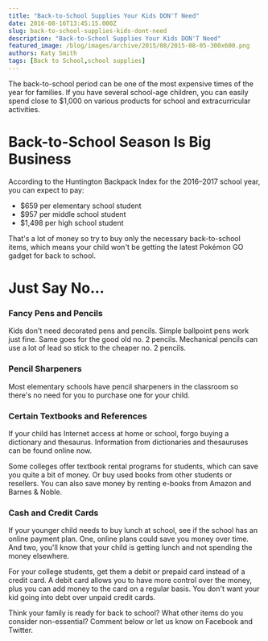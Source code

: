 ```yaml
---
title: "Back-to-School Supplies Your Kids DON'T Need"
date: 2016-08-16T13:45:15.000Z
slug: back-to-school-supplies-kids-dont-need
description: "Back-to-School Supplies Your Kids DON'T Need"
featured_image: /blog/images/archive/2015/08/2015-08-05-300x600.png
authors: Katy Smith
tags: [Back to School,school supplies]
---
```


The back-to-school period can be one of the most expensive times of the year for families. If you have several school-age children, you can easily spend close to $1,000 on various products for school and extracurricular activities.

# Back-to-School Season Is Big Business

According to the Huntington Backpack Index for the 2016–2017 school year, you can expect to pay:

* $659 per elementary school student
* $957 per middle school student
* $1,498 per high school student

That's a lot of money so try to buy only the necessary back-to-school items, which means your child won't be getting the latest Pokémon GO gadget for back to school.

# Just Say No…

### Fancy Pens and Pencils

Kids don't need decorated pens and pencils. Simple ballpoint pens work just fine. Same goes for the good old no. 2 pencils. Mechanical pencils can use a lot of lead so stick to the cheaper no. 2 pencils.

### Pencil Sharpeners

Most elementary schools have pencil sharpeners in the classroom so there's no need for you to purchase one for your child.

### Certain Textbooks and References

If your child has Internet access at home or school, forgo buying a dictionary and thesaurus. Information from dictionaries and thesauruses can be found online now.

Some colleges offer textbook rental programs for students, which can save you quite a bit of money. Or buy used books from other students or resellers. You can also save money by renting e-books from Amazon and Barnes & Noble.

### Cash and Credit Cards

If your younger child needs to buy lunch at school, see if the school has an online payment plan. One, online plans could save you money over time. And two, you'll know that your child is getting lunch and not spending the money elsewhere.

For your college students, get them a debit or prepaid card instead of a credit card. A debit card allows you to have more control over the money, plus you can add money to the card on a regular basis. You don't want your kid going into debt over unpaid credit cards.

Think your family is ready for back to school? What other items do you consider non-essential? Comment below or let us know on Facebook and Twitter.